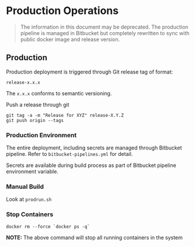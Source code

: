 # Production Operations

> The information in this document may be deprecated. The production pipeline is managed in Bitbucket but completely rewritten to sync with public docker image and release version.

## Production

Production deployment is triggered through Git release tag of format:

```
release-x.x.x
```

The `x.x.x` conforms to semantic versioning.

Push a release through git

```
git tag -a -m "Release for XYZ" release-X.Y.Z
git push origin --tags
```

### Production Environment

The entire deployment, including secrets are managed through Bitbucket pipeline.
Refer to `bitbucket-pipelines.yml` for detail.

Secrets are available during build process as part of Bitbucket pipeline environment variable.

### Manual Build

Look at `prodrun.sh`

### Stop Containers

```
docker rm --force `docker ps -q`
```

**NOTE:** The above command will stop all running containers in the system
